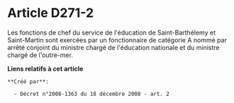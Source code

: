 # Article D271-2

Les fonctions de chef du service de l'éducation de Saint-Barthélemy et Saint-Martin sont exercées par un fonctionnaire de
catégorie A nommé par arrêté conjoint du ministre chargé de l'éducation nationale et du ministre chargé de l'outre-mer.

**Liens relatifs à cet article**

	**Créé par**:

	  - Décret n°2008-1363 du 18 décembre 2008 - art. 2
